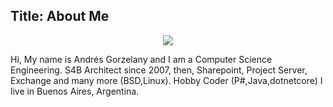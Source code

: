 Title: About Me
---
<p align="center">
  <img src="https://pbs.twimg.com/profile_images/913783700600565762/UztLlflB_400x400.jpg">
</p>

Hi, My name is Andrés Gorzelany and I am a Computer Science Engineering. S4B Architect since 2007, then, Sharepoint, Project Server, Exchange and many more (BSD,Linux). Hobby Coder (P#,Java,dotnetcore)
I live in Buenos Aires, Argentina.
